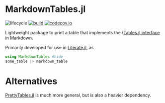 # MarkdownTables.jl

![lifecycle](https://img.shields.io/badge/lifecycle-experimental-orange.svg)
[![build](https://github.com/tpapp/MarkdownTables.jl/workflows/CI/badge.svg)](https://github.com/tpapp/MarkdownTables.jl/actions?query=workflow%3ACI)
[![codecov.io](http://codecov.io/github/tpapp/MarkdownTables.jl/coverage.svg?branch=master)](http://codecov.io/github/tpapp/MarkdownTables.jl?branch=master)

Lightweight package to print a table that implements the ([Tables.jl interface](https://tables.juliadata.org) in Markdown.

Primarily developed for use in [Literate.jl](https://fredrikekre.github.io/Literate.jl), as

```julia
using MarkdownTables #hide
some_table |> markdown_table
```

# Alternatives

[PrettyTables.jl](https://ronisbr.github.io/PrettyTables.jl/) is much more general, but is also a heavier dependency.
